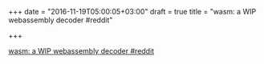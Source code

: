 +++
date = "2016-11-19T05:00:05+03:00"
draft = true
title = "wasm: a WIP webassembly decoder  #reddit"

+++

<p><a href="https://t.co/zkP6DVzu5J">wasm: a WIP webassembly decoder  #reddit</a></p>
